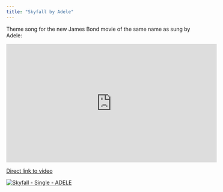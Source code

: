```yaml
---
title: "Skyfall by Adele"
---
```

<p>Theme song for the new James Bond movie of the same name as sung by Adele:</p>
<p><iframe width="560" height="315" src="http://www.youtube.com/embed/7HKoqNJtMTQ" frameborder="0" allowfullscreen></iframe></p>
<p><a href="http://youtu.be/7HKoqNJtMTQ">Direct link to video</a></p>
<p><a href="http://target.georiot.com/Proxy.ashx?grid=9646&id=6PFrOqNV4B8&offerid=162397&type=3&subid=0&tmpid=3664&RD_PARM1=http%253A%252F%252Fitunes.apple.com%252Fca%252Falbum%252Fskyfall-single%252Fid566329264%253Fuo%253D4%2526partnerId%253D30" target="itunes_store"><img src="http://r.mzstatic.com/images/web/linkmaker/badge_itunes-lrg.gif" alt="Skyfall - Single - ADELE" style="border: 0;"/></a></p>
